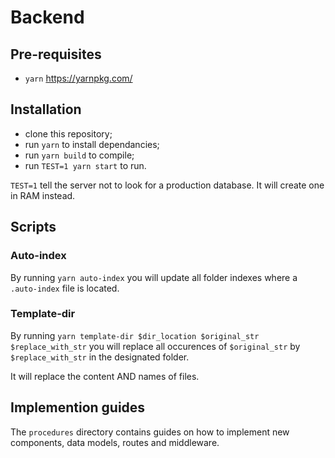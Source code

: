 # Backend

## Pre-requisites

- `yarn` https://yarnpkg.com/

## Installation

- clone this repository;
- run `yarn` to install dependancies;
- run `yarn build` to compile;
- run `TEST=1 yarn start` to run.

`TEST=1` tell the server not to look for a production database. It will create one in RAM instead.

## Scripts

### Auto-index

By running `yarn auto-index` you will update all folder indexes where a `.auto-index` file is located.

### Template-dir

By running `yarn template-dir $dir_location $original_str $replace_with_str` you will replace all occurences of `$original_str` by `$replace_with_str` in the designated folder.

It will replace the content AND names of files.

## Implemention guides

The `procedures` directory contains guides on how to implement new components, data models, routes and middleware.
